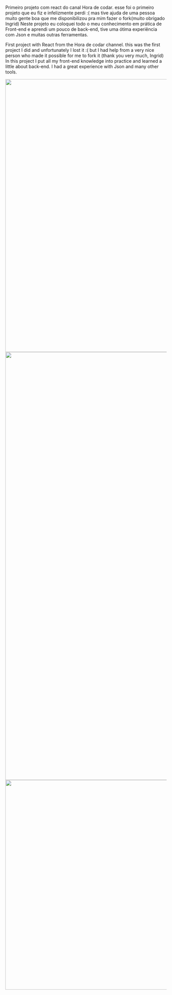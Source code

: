 <p>Primeiro projeto com react do canal Hora de codar. esse foi o primeiro projeto que eu fiz e infelizmente perdi :( mas tive ajuda de uma pessoa muito gente boa que me disponibilizou pra mim fazer o fork(muito obrigado Ingrid) Neste projeto eu coloquei todo o meu conhecimento em prática de Front-end e aprendi um pouco de back-end, tive uma ótima experiência com Json e muitas outras ferramentas.</p>

<p>First project with React from the Hora de codar channel. this was the first project I did and unfortunately I lost it :( but I had help from a very nice person who made it possible for me to fork it (thank you very much, Ingrid) In this project I put all my front-end knowledge into practice and learned a little about back-end. I had a great experience with Json and many other tools.</p>

<div align="center">
<img src="https://github.com/user-attachments/assets/f29fe220-f726-43bc-b719-47f671ee8cdc"  width="850" />
</div>

<div align="center">
<img width="1333" src="https://github.com/user-attachments/assets/739ba81b-0b0b-43bc-8127-59715d05e0cd" />
</div>

<div align="center">
<img width="1331" height="653" alt="Image" src="https://github.com/user-attachments/assets/4a626d85-da68-4c34-a848-fdc3bde8a825" />
</div>
